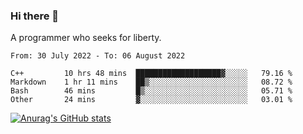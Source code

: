 ### Hi there 👋

<!--
**shejialuo/shejialuo** is a ✨ _special_ ✨ repository because its `README.md` (this file) appears on your GitHub profile.

Here are some ideas to get you started:

- 🔭 I’m currently working on ...
- 🌱 I’m currently learning ...
- 👯 I’m looking to collaborate on ...
- 🤔 I’m looking for help with ...
- 💬 Ask me about ...
- 📫 How to reach me: ...
- 😄 Pronouns: ...
- ⚡ Fun fact: ...
-->

A programmer who seeks for liberty.

<!--START_SECTION:waka-->

```text
From: 30 July 2022 - To: 06 August 2022

C++         10 hrs 48 mins  ███████████████████▓░░░░░   79.16 %
Markdown    1 hr 11 mins    ██▒░░░░░░░░░░░░░░░░░░░░░░   08.72 %
Bash        46 mins         █▒░░░░░░░░░░░░░░░░░░░░░░░   05.71 %
Other       24 mins         ▓░░░░░░░░░░░░░░░░░░░░░░░░   03.01 %
```

<!--END_SECTION:waka-->

[![Anurag's GitHub stats](https://github-readme-stats.vercel.app/api?username=shejialuo&show_icons=true&theme=dracula)](https://github.com/anuraghazra/github-readme-stats)
